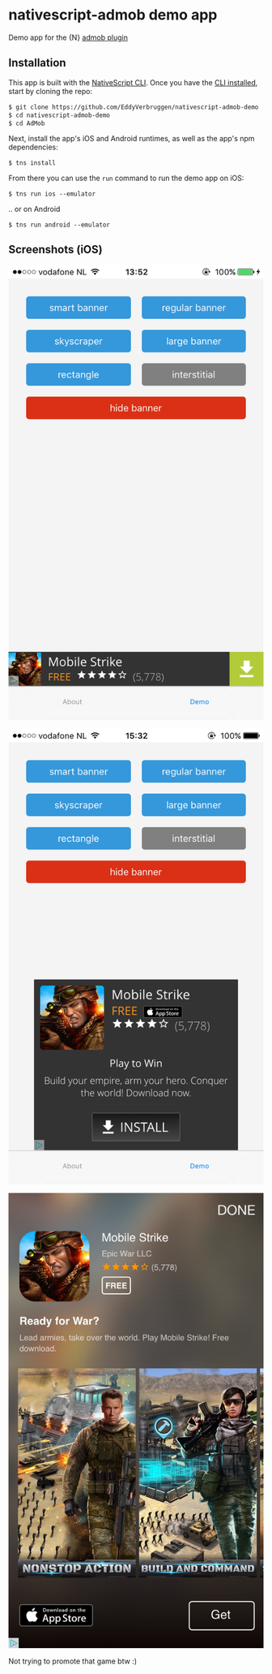 # nativescript-admob demo app

Demo app for the {N} [admob plugin](https://www.npmjs.com/package/nativescript-admob)

## Installation

This app is built with the [NativeScript CLI](https://github.com/NativeScript/nativescript-cli).
Once you have the [CLI installed](https://github.com/NativeScript/nativescript-cli#installation), start by cloning the repo:

```
$ git clone https://github.com/EddyVerbruggen/nativescript-admob-demo
$ cd nativescript-admob-demo
$ cd AdMob
```

Next, install the app's iOS and Android runtimes, as well as the app's npm dependencies:

```
$ tns install
```

From there you can use the `run` command to run the demo app on iOS:

```
$ tns run ios --emulator
```

.. or on Android

```
$ tns run android --emulator
```

## Screenshots (iOS)

![](screenshots/iOS/01-ios-smart.PNG)


![](screenshots/iOS/02-ios-rectangle.PNG)


![](screenshots/iOS/03-ios-interstitial.PNG)

Not trying to promote that game btw :)
